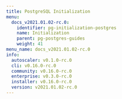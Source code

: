 ```yaml
---
title: PostgreSQL Initialization
menu:
  docs_v2021.01.02-rc.0:
    identifier: pg-initialization-postgres
    name: Initialization
    parent: pg-postgres-guides
    weight: 41
menu_name: docs_v2021.01.02-rc.0
info:
  autoscaler: v0.1.0-rc.0
  cli: v0.16.0-rc.0
  community: v0.16.0-rc.0
  enterprise: v0.3.0-rc.0
  installer: v0.16.0-rc.0
  version: v2021.01.02-rc.0
---
```


